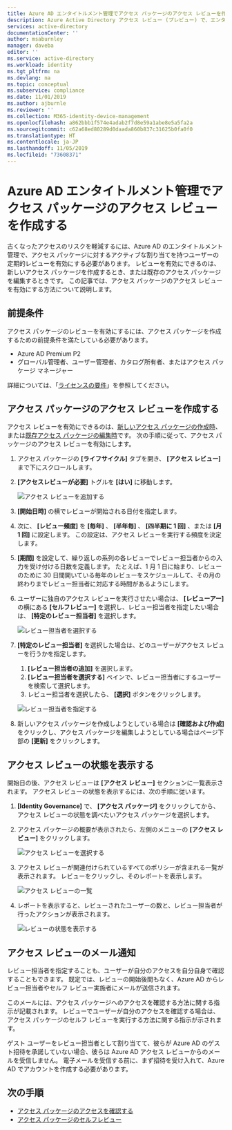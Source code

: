 ```yaml
---
title: Azure AD エンタイトルメント管理でアクセス パッケージのアクセス レビューを作成する
description: Azure Active Directory アクセス レビュー (プレビュー) で、エンタイトルメント管理アクセス パッケージのアクセス レビュー ポリシーを作成する方法について説明します。
services: active-directory
documentationCenter: ''
author: msaburnley
manager: daveba
editor: ''
ms.service: active-directory
ms.workload: identity
ms.tgt_pltfrm: na
ms.devlang: na
ms.topic: conceptual
ms.subservice: compliance
ms.date: 11/01/2019
ms.author: ajburnle
ms.reviewer: ''
ms.collection: M365-identity-device-management
ms.openlocfilehash: a862bbb1f574e4adab2f7d8e59a1abe8e5a5fa2a
ms.sourcegitcommit: c62a68ed80289d0daada860b837c31625b0fa0f0
ms.translationtype: HT
ms.contentlocale: ja-JP
ms.lasthandoff: 11/05/2019
ms.locfileid: "73608371"
---
```

# <a name="create-an-access-review-of-an-access-package-in-azure-ad-entitlement-management"></a>Azure AD エンタイトルメント管理でアクセス パッケージのアクセス レビューを作成する

古くなったアクセスのリスクを軽減するには、Azure AD のエンタイトルメント管理で、アクセス パッケージに対するアクティブな割り当てを持つユーザーの定期的レビューを有効にする必要があります。 レビューを有効にできるのは、新しいアクセス パッケージを作成するとき、または既存のアクセス パッケージを編集するときです。 この記事では、アクセス パッケージのアクセス レビューを有効にする方法について説明します。

## <a name="prerequisites"></a>前提条件

アクセス パッケージのレビューを有効にするには、アクセス パッケージを作成するための前提条件を満たしている必要があります。
- Azure AD Premium P2
- グローバル管理者、ユーザー管理者、カタログ所有者、またはアクセス パッケージ マネージャー

詳細については、「[ライセンスの要件](entitlement-management-overview.md#license-requirements)」を参照してください。


## <a name="create-an-access-review-of-an-access-package"></a>アクセス パッケージのアクセス レビューを作成する

アクセス レビューを有効にできるのは、[新しいアクセス パッケージの作成時](entitlement-management-access-package-create.md)、または[既存アクセス パッケージの編集時](entitlement-management-access-package-lifecycle-policy.md)です。 次の手順に従って、アクセス パッケージのアクセス レビューを有効にします。

1. アクセス パッケージの **[ライフサイクル]** タブを開き、 **[アクセス レビュー]** まで下にスクロールします。

1. **[アクセスレビューが必要]**  トグルを **[はい]** に移動します。

    ![アクセス レビューを追加する](./media/entitlement-management-access-reviews/access-reviews-pane.png)

1. **[開始日時]** の横でレビューが開始される日付を指定します。

1. 次に、 **[レビュー頻度]** を **[毎年]** 、 **[半年毎]** 、 **[四半期に 1 回]** 、または **[月 1 回]** に設定します。
この設定は、アクセス レビューを実行する頻度を決定します。

1. **[期間]** を設定して、繰り返しの系列の各レビューでレビュー担当者からの入力を受け付ける日数を定義します。 たとえば、1 月 1 日に始まり、レビューのために 30 日間開いている毎年のレビューをスケジュールして、その月の終わりまでレビュー担当者に対応する時間があるようにします。

1. ユーザーに独自のアクセス レビューを実行させたい場合は、 **[レビューアー]** の横にある **[セルフレビュー]** を選択し、レビュー担当者を指定したい場合は、 **[特定のレビュー担当者]** を選択します。

    ![レビュー担当者を選択する](./media/entitlement-management-access-reviews/access-reviews-add-reviewer.png)

1. **[特定のレビュー担当者]** を選択した場合は、どのユーザーがアクセス レビューを行うかを指定します。
    1. **[レビュー担当者の追加]** を選択します。
    1. **[レビュー担当者を選択する]** ペインで、レビュー担当者にするユーザーを検索して選択します。
    1. レビュー担当者を選択したら、 **[選択]** ボタンをクリックします。

    ![レビュー担当者を指定する](./media/entitlement-management-access-reviews/access-reviews-select-reviewer.png)

1. 新しいアクセス パッケージを作成しようとしている場合は **[確認および作成]** をクリックし、アクセス パッケージを編集しようとしている場合はページ下部の **[更新]** をクリックします。

## <a name="view-the-status-of-the-access-review"></a>アクセス レビューの状態を表示する

開始日の後、アクセス レビューは **[アクセス レビュー]** セクションに一覧表示されます。 アクセス レビューの状態を表示するには、次の手順に従います。

1. **[Identity Governance]** で、 **[アクセス パッケージ]** をクリックしてから、アクセス レビューの状態を調べたいアクセス パッケージを選択します。   

1. アクセス パッケージの概要が表示されたら、左側のメニューの **[アクセス レビュー]** をクリックします。
    
    ![アクセス レビューを選択する](./media/entitlement-management-access-reviews/access-review-status-access-package-overview.png)

1. アクセス レビューが関連付けられているすべてのポリシーが含まれる一覧が表示されます。 レビューをクリックし、そのレポートを表示します。

    ![アクセス レビューの一覧](./media/entitlement-management-access-reviews/access-review-status-select-access-reviews.png)
   
1. レポートを表示すると、レビューされたユーザーの数と、レビュー担当者が行ったアクションが表示されます。

    ![レビューの状態を表示する](./media/entitlement-management-access-reviews/access-review-status.png)
 

## <a name="access-reviews-email-notifications"></a>アクセス レビューのメール通知
レビュー担当者を指定することも、ユーザーが自分のアクセスを自分自身で確認することもできます。 既定では、レビューの開始後間もなく、Azure AD からレビュー担当者やセルフ レビュー実施者にメールが送信されます。

このメールには、アクセス パッケージへのアクセスを確認する方法に関する指示が記載されます。 レビューでユーザーが自分のアクセスを確認する場合は、アクセス パッケージのセルフ レビューを実行する方法に関する指示が示されます。
  
ゲスト ユーザーをレビュー担当者として割り当てて、彼らが Azure AD のゲスト招待を承諾していない場合、彼らは Azure AD アクセス レビューからのメールを受信しません。 電子メールを受信する前に、まず招待を受け入れて、Azure AD でアカウントを作成する必要があります。 

## <a name="next-steps"></a>次の手順

- [アクセス パッケージのアクセスを確認する](entitlement-management-access-reviews-review-access.md)
- [アクセス パッケージのセルフレビュー](entitlement-management-access-reviews-self-review.md)
